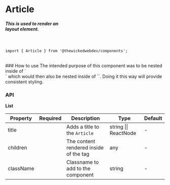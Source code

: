 # Article
##### This is used to render an <article/> layout element.
<br/>

```
import { Article } from '@thewickedwebdev/components';
```
<br/>
### How to use
The intended purpose of this component was to be nested inside of `<Section/>`
which would then also be nested inside of `<Page/>`. Doing it this way will
provide consistent styling.

### API

**List**

<table>
  <thead>
    <tr>
      <th>Property</th>
      <th>Required</th>
      <th>Description</th>
      <th>Type</th>
      <th>Default</th>
    </tr>
  </thead>

  <tbody>
    <tr>
      <td>title</td>
      <td></td>
      <td>Adds a title to the <code>Article</code></td>
      <td>string || ReactNode</td>
      <td>-</td>
    </tr>
    <tr>
      <td>children</td>
      <td></td>
      <td>The content rendered inside of the tag</td>
      <td>any</td>
      <td>-</td>
    </tr>
    <tr>
      <td>className</td>
      <td></td>
      <td>Classname to add to the component</td>
      <td>string</td>
      <td>-</td>
    </tr>
  </tbody>
</table>
